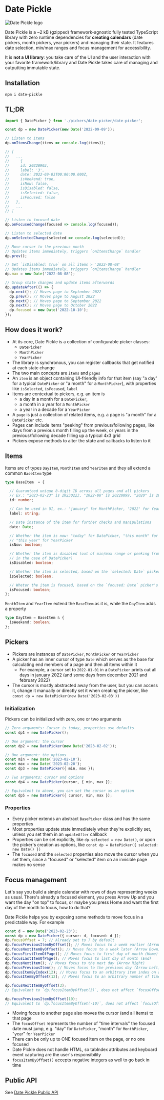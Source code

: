 # Date Pickle

![Date Pickle logo](https://raw.githubusercontent.com/alaindet/date-pickle/main/logo.png)

Date Pickle is a ~2 kB (gzipped) framework-agnostic fully tested TypeScript library with zero runtime dependencies for **creating calendars** (date pickers, month pickers, year pickers) and managing their state. It features date selection, min/max ranges and focus management for accessibility.

It is **not a UI library**: you take care of the UI and the user interaction with your favorite framework/library and Date Pickle takes care of managing and outputting immutable state.

## Installation

```
npm i date-pickle
```

## TL;DR
```ts
import { DatePicker } from './pickers/date-picker/date-picker';

const dp = new DatePicker(new Date('2022-09-09'));

// Listen to items
dp.onItemsChange(items => console.log(items));

// [
//   ...
//     {
//     id: 20220903,
//     label: '3',
//     date: 2022-09-03T00:00:00.000Z,
//     isWeekend: true,
//     isNow: false,
//     isDisabled: false,
//     isSelected: false,
//     isFocused: false
//   },
//   ...
// ]

// Listen to focused date
dp.onFocusedChange(focused => console.log(focused));

// Listen to selected date
dp.onSelectedChange(selected => console.log(selected));

// Move cursor to the previous month
// Updates items immediately, triggers `onItemsChange` handler
dp.prev();

// Set `isDisabled: true` on all items > '2022-08-08'
// Updates items immediately, triggers `onItemsChange` handler
dp.max = new Date('2022-08-08');

// Group state changes and update items afterwards
dp.updateAfter(() => {
  dp.next(); // Moves page to September 2022
  dp.prev(); // Moves page to August 2022
  dp.next(); // Moves page to September 2022
  dp.next(); // Moves page to October 2022
  dp.focused = new Date('2022-10-10');
});
```

## How does it work?

- At its core, Date Pickle is a collection of configurable picker classes:
  - `DatePicker`
  - `MonthPicker`
  - `YearPicker`
- The library is synchronous, you can register callbacks that get notified at each state change
- The two main concepts are `items` and `pages`
- An `item` is an object containing UI-friendly info for that item (say "a day" for a typical `DatePicker` or "a month" for a `MonthPicker`), with properties like `isSelected`, `isFocused`, `label`
- Items are contextual to pickers, e.g. an item is
  - a day in a month for a `DatePicker`,
  - a month in a year for a `MonthPicker`
  - a year in a decade for a `YearPicker`
- A `page` is just a collection of related items, e.g. a page is "a month" for a `DatePicker` etc.
- Pages can include items "peeking" from previous/following pages, like days from a previous month filling up the week, or years in the previous/following decade filling up a typical 4x3 grid
- Pickers expose methods to alter the state and callbacks to listen to it



## Items

Items are of types `DayItem`, `MonthItem` and `YearItem` and they all extend a common `BaseItem` type

```ts
type BaseItem  = {

  // Guaranteed unique 8-digit ID across all pages and all pickers
  // Ex.: "2023-02-23" is 20230223, "2022-08" is 20220899, "2020" is 20209999
  id: number;

  // Can be used in UI, ex.: "january" for MonthPicker, "2022" for YearPicker
  label: string;

  // Date instance of the item for further checks and manipulations
  date: Date;

  // Whether the item is now: "today" for DatePicker, "this month" for MonthPicker,
  // "this year" for YearPicker
  isNow: boolean;

  // Whether the item is disabled (out of min/max range or peeking from adjacent months
  // in the case of DatePicker)
  isDisabled: boolean;

  // Whether the item is selected, based on the `selected: Date` picker's property
  isSelected: boolean;

  // Wheter the item is focused, based on the `focused: Date` picker's property
  isFocused: boolean;
};
```

`MonthItem` and `YearItem` extend the `BaseItem` as it is, while the `DayItem` adds a property

```ts
type DayItem = BaseItem & {
  isWeekend: boolean;
};
```

## Pickers
- Pickers are instances of `DatePicker`, `MonthPicker` or `YearPicker`
- A picker has an inner cursor of type `Date` which serves as the base for calculating end members of a page and then all items within it
  - For example, a cursor set to `2022-01-01` in a `DatePicker` prints out all days in january 2022 (and some days from december 2021 and february 2022)
- The cursor is mostly abstracted away from the user, but you can access it, change it manually or directly set it when creating the picker, like `const dp = new DatePicker(new Date('2023-02-03'))`

### Initialization
Pickers can be initialized with zero, one or two arguments
```ts
// Zero arguments: Cursor is today, properties use defaults
const dp1 = new DatePicker();

// One argument: the cursor
const dp2 = new DatePicker(new Date('2023-02-02'));

// One argument: the options
const min = new Date('2023-02-10');
const max = new Date('2023-02-20');
const dp3 = new DatePicker({ min, max });

// Two arguments: cursor and options
const dp4 = new DatePicker(cursor, { min, max });

// Equivalent to above, you can set the cursor as an option
const dp5 = new DatePicker({ cursor, min, max });
```

### Properties
- Every picker extends an abstract `BasePicker` class and has the same properties
- Most properties update state immediately when they're explicitly set, unless you set them in an `updateAfter` callback
- Properties can be set explicitly, like `dp.selected = new Date()`, or upon the picker's creation as options, like `const dp = DatePicker({ selected: new Date() })`
- The `focused` and the `selected` properties also move the cursor when you set them, since a "focused" or "selected" item on an invisible page makes no sense

## Focus management
Let's say you build a simple calendar with rows of days representing weeks as usual. There's already a focused element, you press Arrow Up and you want the day "on top" to focus, or maybe you press Home and want the first day of the month to focus, how to do that?

Date Pickle helps you by exposing some methods to move focus in a predictable way. For example

```ts
const d = new Date('2023-02-23');
const dp = new DatePicker({ cursor: d, focused: d });
dp.focusOffset = 7; // Already set to 7 by default
dp.focusPreviousItemByOffset(); // Moves focus to a week earlier (Arrow Up)
dp.focusNextItemByOffset(); // Moves focus to a week later (Arrow Down)
dp.focusFirstItemOfPage(); // Moves focus to first day of month (Home)
dp.focusLastItemOfPage(); // Moves focus to last day of month (End)
dp.focusNextItem(); // Moves focus to the next day (Arrow Right)
dp.focusPreviousItem(); // Moves focus to the previous day (Arrow Left)
dp.focusItemByIndex(12); // Moves focus to an arbitrary item index on a page
dp.focusItemByOffset(12); // Moves focus to an arbitrary number of time intervals

dp.focusNextItemByOffset(3);
// Equivalent to `dp.focusItemByOffset(3)`, does not affect `focusOffset`

dp.focusPreviousItemByOffset(10);
// Equivalent to `dp.focusItemByOffset(-10)`, does not affect `focusOffset`
```

- Moving focus to another page also moves the cursor (and all items) to that page
- The `focusOffset` represents the number of "time intervals" the focused date must jump, e.g. "day" for `DatePicker`, "month" for `MonthPicker`, "year" for `YearPicker`
- There can be only up to ONE focused item on the page, or no one focused
- Date Pickle does not handle HTML, so tabIndex attributes and keyboard event capturing are the user's responsibility
- `focusItemByOffset()` accepts negative integers as well to go back in time

## Public API
See [Date Pickle Public API](https://github.com/alaindet/date-pickle/blob/main/docs/public-api.md)
